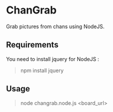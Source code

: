 # ChanGrab

Grab pictures from chans using NodeJS.

## Requirements

You need to install jquery for NodeJS :

> npm install jquery

## Usage

> node changrab.node.js <board_url>